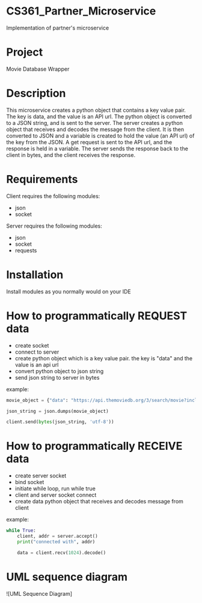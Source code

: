 # CS361_Partner_Microservice
 Implementation of partner's microservice


# Project

Movie Database Wrapper 


# Description

This microservice creates a python object that contains a key value pair. The key is data, and the value is an API url. The python object is converted to a JSON string, and is sent to the server. The server creates a python object that receives and decodes the message from the client. It is then converted to JSON and a variable is created to hold the value (an API url) of the key from the JSON. A get request is sent to the API url, and the response is held in a variable. The server sends the response back to the client in bytes, and the client receives the response. 


# Requirements

Client requires the following modules:
- json
- socket

Server requires the following modules:
- json
- socket
- requests
  

# Installation 

Install modules as you normally would on your IDE 


# How to programmatically REQUEST data
- create socket
- connect to server
- create python object which is a key value pair. the key is "data" and the value is an api url
 - convert python object to json string
 - send json string to server in bytes

example:
```py
movie_object = {"data": "https://api.themoviedb.org/3/search/movie?include_adult=false&language=en-US&page=1"}

json_string = json.dumps(movie_object)

client.send(bytes(json_string, 'utf-8'))
```


# How to programmatically RECEIVE data
- create server socket
- bind socket
- initiate while loop, run while true
- client and server socket connect
- create data python object that receives and decodes message from client

example:
```py
while True:
    client, addr = server.accept()
    print("connected with", addr)

    data = client.recv(1024).decode()
```


# UML sequence diagram
![UML Sequence Diagram]
